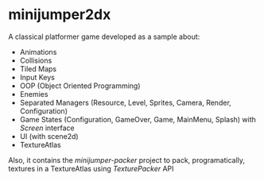minijumper2dx
=============
A classical platformer game developed as a sample about:

 - Animations
 - Collisions
 - Tiled Maps
 - Input Keys
 - OOP (Object Oriented Programming)
 - Enemies
 - Separated Managers (Resource, Level, Sprites, Camera, Render, Configuration)
 - Game States (Configuration, GameOver, Game, MainMenu, Splash) with _Screen_ interface
 - UI (with scene2d)
 - TextureAtlas

Also, it contains the _minijumper-packer_ project to pack, programatically, textures in a TextureAtlas using _TexturePacker_ API
